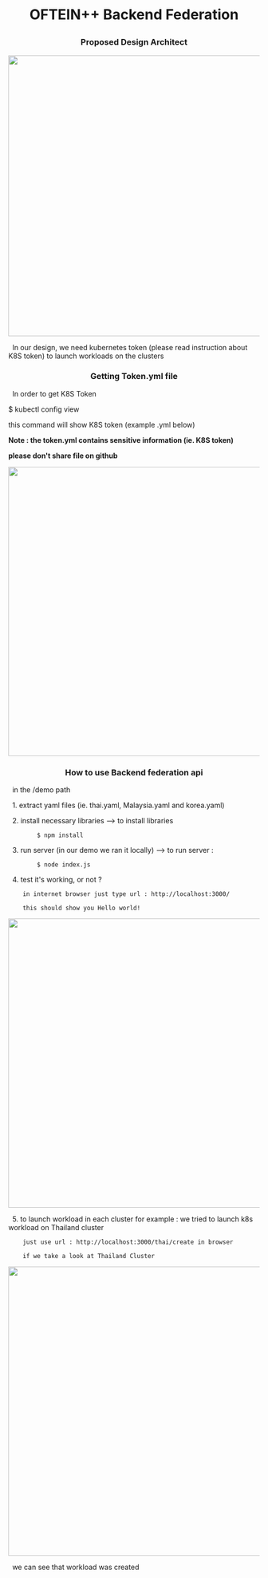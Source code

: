 
<h1>
<p align="center">
<strong> OFTEIN++ Backend Federation </strong>
<p align="center">
</h1> 

<h3>
<p align="center">
<strong> Proposed Design Architect </strong>
<p align="center">
</h3> 
 
<p align="center">
  <img width="863" height="563" src="/OFTEIN-PlusPlus/Demo/proposed pics.PNG"/>
</p>


&nbsp;  In our design, we need kubernetes token (please read instruction about K8S token) to launch workloads on the clusters 


<h3>
<p align="center">
<strong> Getting Token.yml file  </strong>
</p>
</h3>
 
&nbsp; In order to get K8S Token 

$ kubectl config view 

this command will show K8S token (example .yml below)

<strong> Note : the token.yml contains sensitive information (ie. K8S token) </strong>

<strong> please don't share file on github </strong>

<p align="center">
  <img width="863" height="580" src="/OFTEIN-PlusPlus/Demo/example_yaml.PNG"/>
</p>

<h3>
<p align="center">
<strong> How to use Backend federation api </strong>
</p>
</h3>

&nbsp; in the /demo path

&nbsp;  1. extract yaml files (ie. thai.yaml, Malaysia.yaml and korea.yaml)

&nbsp;  2. install necessary libraries --> to install libraries
            
            $ npm install  

&nbsp;  3. run server (in our demo we ran it locally) --> to run server :
    
            $ node index.js 

&nbsp;  4. test it's working, or not ? 
        
        in internet browser just type url : http://localhost:3000/

        this should show you Hello world!

<p align="center">
  <img width="863" height="580" src="/OFTEIN-PlusPlus/Demo/hello_world.PNG"/>
</p>
&nbsp;
        5. to launch workload in each cluster 
        for example : we tried to launch k8s workload on Thailand cluster
    
        just use url : http://localhost:3000/thai/create in browser

        if we take a look at Thailand Cluster 
<p align="center">
  <img width="863" height="580" src="/OFTEIN-PlusPlus/Demo/success.PNG"/>
</p>

&nbsp;  we can see that workload was created 







 



